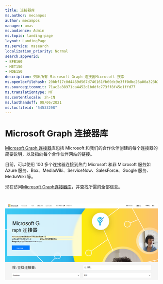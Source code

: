 ```yaml
---
title: 连接器库
ms.author: mecampos
author: mecampos
manager: umas
ms.audience: Admin
ms.topic: landing-page
layout: LandingPage
ms.service: mssearch
localization_priority: Normal
search.appverid:
- BFB160
- MET150
- MOE150
description: 列出所有 Microsoft Graph 连接器Microsoft 搜索
ms.openlocfilehash: 20bbf17c0d4469d567d746161fb60dc9e3ff0dbc26a00a323b3aa3bb02bb3214
ms.sourcegitcommit: 71ac2a38971ca4452d1bddfc773ff8f45e1ffd77
ms.translationtype: MT
ms.contentlocale: zh-CN
ms.lasthandoff: 08/06/2021
ms.locfileid: "54533208"
---
```

# <a name="microsoft-graph-connectors-gallery"></a>Microsoft Graph 连接器库

[Microsoft Graph 连接器](http://www.microsoft.com/microsoft-search/connectors)库包括 Microsoft 和我们的合作伙伴创建的每个连接器的简要说明，以及指向每个合作伙伴网站的链接。

目前，可以使用 100 多个连接器连接到热门 Microsoft 和非 Microsoft 服务如 Azure 服务、Box、MediaWiki、ServiceNow、SalesForce、Google 服务、MediaWiki 等。

现在访问[Microsoft Graph连接器库](http://www.microsoft.com/microsoft-search/connectors)，并查找所需的全部信息。

<br>

![显示新连接器库的图像](media/connectors-gallery.png)
